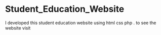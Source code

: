 # Student_Education_Website
I developed  this student education website using html css php . to see the website visit
